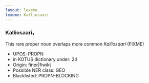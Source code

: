 ```yaml
---
layout: lexeme
lexeme: Kalliosaari
---
```


###  Kalliosaari₁

This rare proper noun overlaps more common *Kalliosaari* (FIXME)
* UPOS:  PROPN
* in KOTUS dictionary under:  24
* Origin:  finer|fiwikt
* Possible NER class:  GEO
* Blacklisted:  PROPN-BLOCKING

